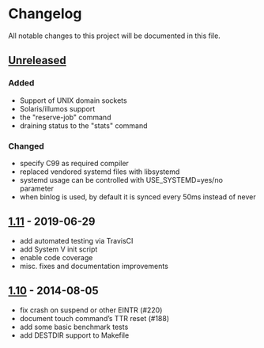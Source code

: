 # Changelog
All notable changes to this project will be documented in this file.

## [Unreleased]
### Added

- Support of UNIX domain sockets
- Solaris/illumos support
- the "reserve-job" command
- draining status to the "stats" command

### Changed

- specify C99 as required compiler
- replaced vendored systemd files with libsystemd
- systemd usage can be controlled with USE_SYSTEMD=yes/no parameter
- when binlog is used, by default it is synced every 50ms instead of never

## [1.11] - 2019-06-29

- add automated testing via TravisCI
- add System V init script
- enable code coverage
- misc. fixes and documentation improvements

## [1.10] - 2014-08-05

- fix crash on suspend or other EINTR (#220)
- document touch command’s TTR reset (#188)
- add some basic benchmark tests
- add DESTDIR support to Makefile


[unreleased]: https://github.com/beanstalkd/beanstalkd/compare/v1.11...HEAD
[1.11]:       https://github.com/beanstalkd/beanstalkd/compare/v1.10...v1.11
[1.10]:       https://github.com/beanstalkd/beanstalkd/compare/v1.9...v1.10
